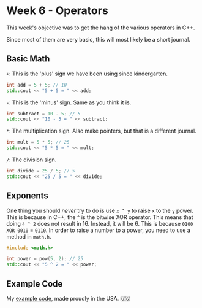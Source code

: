 # Week 6 - Operators

This week's objective was to get the hang of the various operators in C++.

Since most of them are very basic, this will most likely be a short journal.

## Basic Math

`+`: This is the 'plus' sign we have been using since kindergarten.

```c++
int add = 5 + 5; // 10
std::cout << "5 + 5 = " << add;
```

`-`: This is the 'minus' sign. Same as you think it is.

```c++
int subtract = 10 - 5; // 5
std::cout << "10 - 5 = " << subtract;
```

`*`: The multiplication sign. Also make pointers, but that is a different journal.

```c++
int mult = 5 * 5; // 25
std::cout << "5 * 5 = " << mult;
```

`/`: The division sign.

```c++
int divide = 25 / 5; // 5
std::cout << "25 / 5 = " << divide;
```

## Exponents

One thing you should *never* try to do is use `x ^ y` to raise `x` to the `y` power. This is because in C++, the `^` is the bitwise XOR operator. This means that doing `4 ^ 2` does not result in 16. Instead, it will be 6. This is because `0100 XOR 0010` = `0110`. In order to raise a number to a power, you need to use a method in `math.h`.

```c++
#include <math.h>

int power = pow(5, 2); // 25
std::cout << "5 ^ 2 = " << power;
```

## Example Code

My [example code](https://github.com/WillEccles/cpp-seminar/blob/master/Week-6/Code/main.cpp), made proudly in the USA. :us:
